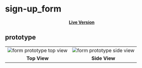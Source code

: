 # sign-up_form

<p align="center">
  <a align="center" target="_blank" href="https://egrrqq.github.io/sign-up_nuxt">
    <b>Live Version</b>
  </a>
</p>

## prototype

<table>
  <tr>
    <td>
        <img src="https://EGRrqq.github.io/picx-images-hosting/sign-up_lego/notebook-top.4cknc9681w.webp" alt="form prototype top view">
    </td>
    <td>
        <img src="https://EGRrqq.github.io/picx-images-hosting/sign-up_lego/notebook-side.1e8d8qxyka.webp" alt="form prototype side view">
    </td>
  </tr>
  <tr>
    <td align="center"><strong>
      Top View
    </strong></td>
    <td align="center"><strong>
      Side View
    </strong></td>
  </tr>
</table>    
